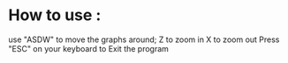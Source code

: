 # How to use :

use "ASDW" to move the graphs around;
Z to zoom in
X to zoom out
Press "ESC" on your keyboard to Exit the program
